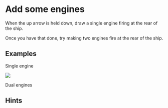 # Add some engines

When the up arrow is held down, draw a single engine firing at the rear of the ship.

Once you have that done, try making two engines fire at the rear of the ship.

## Examples

Single engine

[![](http://zippy.gfycat.com/InfantileLittleIndigowingedparrot.gif)](http://gfycat.com/InfantileLittleIndigowingedparrot)

Dual engines


## Hints
